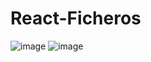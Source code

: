 ﻿# React-Ficheros
![image](https://user-images.githubusercontent.com/110105324/207989751-29972784-c10e-4f84-89b6-2f1049644100.png)
![image](https://user-images.githubusercontent.com/110105324/207989776-c37a961b-80f9-4704-b22b-97683cdc7ee9.png)
